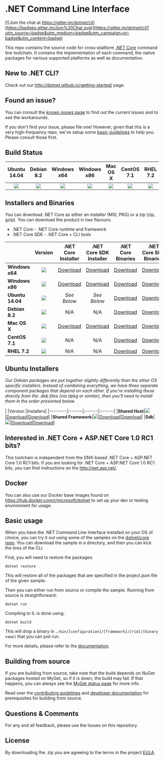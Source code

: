 # .NET Command Line Interface

[![Join the chat at https://gitter.im/dotnet/cli](https://badges.gitter.im/Join%20Chat.svg)](https://gitter.im/dotnet/cli?utm_source=badge&utm_medium=badge&utm_campaign=pr-badge&utm_content=badge)

This repo contains the source code for cross-platform [.NET Core](http://github.com/dotnet/core) command line toolchain. It contains the implementation of each command, the native packages for various supported platforms as well as documentation. 

New to .NET CLI?
------------
Check out our http://dotnet.github.io/getting-started/ page. 

Found an issue?
---------------
You can consult the [known issues page](Documentation/known-issues.md) to find out the current issues and 
to see the workarounds.  

If you don't find your issue, please file one! However, given that this is a very high-frequency repo, we've setup some [basic guidelines](Documentation/issue-filing-guide.md) to help you. Please consult those first.

Build Status
------------

|Ubuntu 14.04 |Debian 8.2 |Windows x64 |Windows x86 |Mac OS X |CentOS 7.1 |RHEL 7.2 |
|:------:|:------:|:------:|:------:|:------:|:------:|:------:|
|[![](https://mseng.visualstudio.com/_apis/public/build/definitions/d09b7a4d-0a51-4c0e-a15a-07921d5b558f/3132/badge)](https://mseng.visualstudio.com/dotnetcore/_build?_a=completed&definitionId=3132)|[![](https://mseng.visualstudio.com/DefaultCollection/_apis/public/build/definitions/d09b7a4d-0a51-4c0e-a15a-07921d5b558f/3271/badge)](https://mseng.visualstudio.com/dotnetcore/_build?_a=completed&definitionId=3271)|[![](https://mseng.visualstudio.com/DefaultCollection/_apis/public/build/definitions/d09b7a4d-0a51-4c0e-a15a-07921d5b558f/3022/badge)](https://mseng.visualstudio.com/dotnetcore/_build?_a=completed&definitionId=3022)|[![](https://mseng.visualstudio.com/DefaultCollection/_apis/public/build/definitions/d09b7a4d-0a51-4c0e-a15a-07921d5b558f/3071/badge)](https://mseng.visualstudio.com/dotnetcore/_build?_a=completed&definitionId=3071)|![](https://devdiv.visualstudio.com/DefaultCollection/_apis/public/build/definitions/0bdbc590-a062-4c3f-b0f6-9383f67865ee/600/badge)|[![](https://mseng.visualstudio.com/_apis/public/build/definitions/d09b7a4d-0a51-4c0e-a15a-07921d5b558f/3257/badge)](https://mseng.visualstudio.com/dotnetcore/_build?_a=completed&definitionId=3257)|[![](https://mseng.visualstudio.com/_apis/public/build/definitions/d09b7a4d-0a51-4c0e-a15a-07921d5b558f/3256/badge)](https://mseng.visualstudio.com/dotnetcore/_build?_a=completed&definitionId=3256)|

Installers and Binaries
-----------------------

You can download .NET Core as either an installer (MSI, PKG) or a zip (zip, gzip). You can download the product in two flavours:

- .NET Core - .NET Core runtime and framework
- .NET Core SDK - .NET Core + CLI tools

|         |Version |.NET Core Installer|.NET Core SDK Installer|.NET Core Binaries|.NET Core SDK Binaries|
|---------|:------:|:------:|:------:|:------:|:------:|
|**Windows x64**|[![](https://dotnetcli.blob.core.windows.net/dotnet/beta/Binaries/Latest/Windows_x64_Release_version_badge.svg)](https://dotnetcli.blob.core.windows.net/dotnet/beta/dnvm/latest.win.x64.version)|[Download](https://dotnetcli.blob.core.windows.net/dotnet/beta/Installers/Latest/dotnet-win-x64.latest.exe)|[Download](https://dotnetcli.blob.core.windows.net/dotnet/beta/Installers/Latest/dotnet-dev-win-x64.latest.exe)|[Download](https://dotnetcli.blob.core.windows.net/dotnet/beta/Binaries/Latest/dotnet-win-x64.latest.zip)|[Download](https://dotnetcli.blob.core.windows.net/dotnet/beta/Binaries/Latest/dotnet-dev-win-x64.latest.zip)|
|**Windows x86**|[![](https://dotnetcli.blob.core.windows.net/dotnet/beta/Binaries/Latest/Windows_x86_Release_version_badge.svg)](https://dotnetcli.blob.core.windows.net/dotnet/beta/dnvm/latest.win.x86.version)|[Download](https://dotnetcli.blob.core.windows.net/dotnet/beta/Installers/Latest/dotnet-win-x86.latest.exe)|[Download](https://dotnetcli.blob.core.windows.net/dotnet/beta/Installers/Latest/dotnet-dev-win-x86.latest.exe)|[Download](https://dotnetcli.blob.core.windows.net/dotnet/beta/Binaries/Latest/dotnet-win-x86.latest.zip)|[Download](https://dotnetcli.blob.core.windows.net/dotnet/beta/Binaries/Latest/dotnet-dev-win-x86.latest.zip)|
|**Ubuntu 14.04**|[![](https://dotnetcli.blob.core.windows.net/dotnet/beta/Binaries/Latest/Ubuntu_x64_Release_version_badge.svg)](https://dotnetcli.blob.core.windows.net/dotnet/beta/dnvm/latest.ubuntu.x64.version)|*See Below*|*See Below*|[Download](https://dotnetcli.blob.core.windows.net/dotnet/beta/Binaries/Latest/dotnet-ubuntu-x64.latest.tar.gz)|[Download](https://dotnetcli.blob.core.windows.net/dotnet/beta/Binaries/Latest/dotnet-dev-ubuntu-x64.latest.tar.gz)|
|**Debian 8.2**|[![](https://dotnetcli.blob.core.windows.net/dotnet/beta/Binaries/Latest/Debian_x64_Release_version_badge.svg)](https://dotnetcli.blob.core.windows.net/dotnet/beta/dnvm/latest.debian.x64.version)|N/A|N/A|[Download](https://dotnetcli.blob.core.windows.net/dotnet/beta/Binaries/Latest/dotnet-debian-x64.latest.tar.gz)|[Download](https://dotnetcli.blob.core.windows.net/dotnet/beta/Binaries/Latest/dotnet-dev-debian-x64.latest.tar.gz)|
|**Mac OS X**|[![](https://dotnetcli.blob.core.windows.net/dotnet/beta/Binaries/Latest/OSX_x64_Release_version_badge.svg)](https://dotnetcli.blob.core.windows.net/dotnet/beta/dnvm/latest.osx.x64.version)|[Download](https://dotnetcli.blob.core.windows.net/dotnet/beta/Installers/Latest/dotnet-osx-x64.latest.pkg)|[Download](https://dotnetcli.blob.core.windows.net/dotnet/beta/Installers/Latest/dotnet-dev-osx-x64.latest.pkg)|[Download](https://dotnetcli.blob.core.windows.net/dotnet/beta/Binaries/Latest/dotnet-osx-x64.latest.tar.gz)|[Download](https://dotnetcli.blob.core.windows.net/dotnet/beta/Binaries/Latest/dotnet-dev-osx-x64.latest.tar.gz)|
|**CentOS 7.1**|[![](https://dotnetcli.blob.core.windows.net/dotnet/beta/Binaries/Latest/CentOS_x64_Release_version_badge.svg)](https://dotnetcli.blob.core.windows.net/dotnet/beta/dnvm/latest.centos.x64.version)|N/A |N/A |[Download](https://dotnetcli.blob.core.windows.net/dotnet/beta/Binaries/Latest/dotnet-centos-x64.latest.tar.gz)|[Download](https://dotnetcli.blob.core.windows.net/dotnet/beta/Binaries/Latest/dotnet-dev-centos-x64.latest.tar.gz)|
|**RHEL 7.2**|[![](https://dotnetcli.blob.core.windows.net/dotnet/beta/Binaries/Latest/RHEL_x64_Release_version_badge.svg)](https://dotnetcli.blob.core.windows.net/dotnet/beta/dnvm/latest.rhel.x64.version)|N/A |N/A |[Download](https://dotnetcli.blob.core.windows.net/dotnet/beta/Binaries/Latest/dotnet-rhel-x64.latest.tar.gz)|[Download](https://dotnetcli.blob.core.windows.net/dotnet/beta/Binaries/Latest/dotnet-dev-rhel-x64.latest.tar.gz) |

Ubuntu Installers
----------

*Our Debian packages are put together slightly differently than the other OS specific installers. Instead of combining everything, we have three separate component packages that depend on each other. If you're installing these directly from the .deb files (via dpkg or similar), then you'll need to install them in the order presented below.*

|         |Version |Installers|
|---------|:------:|:------:|:------:|
|**Shared Host**|[![](https://dotnetcli.blob.core.windows.net/dotnet/beta/Binaries/Latest/Ubuntu_x64_Release_version_badge.svg)](https://dotnetcli.blob.core.windows.net/dotnet/beta/dnvm/latest.ubuntu.x64.version)|[Download](https://dotnetcli.blob.core.windows.net/dotnet/beta/Installers/Latest/dotnet-host-ubuntu-x64.latest.deb)|[Download](https://dotnetcli.blob.core.windows.net/dotnet/beta/Binaries/Latest/dotnet-dev-ubuntu-x64.latest.tar.gz)|
|**Shared Framework**|[![](https://dotnetcli.blob.core.windows.net/dotnet/beta/Binaries/Latest/Ubuntu_x64_Release_version_badge.svg)](https://dotnetcli.blob.core.windows.net/dotnet/beta/dnvm/latest.ubuntu.x64.version)|[Download](https://dotnetcli.blob.core.windows.net/dotnet/beta/Installers/Latest/dotnet-sharedframework-ubuntu-x64.latest.deb)|[Download](https://dotnetcli.blob.core.windows.net/dotnet/beta/Binaries/Latest/dotnet-ubuntu-x64.latest.tar.gz)|
|**Sdk**|[![](https://dotnetcli.blob.core.windows.net/dotnet/beta/Binaries/Latest/Ubuntu_x64_Release_version_badge.svg)](https://dotnetcli.blob.core.windows.net/dotnet/beta/dnvm/latest.ubuntu.x64.version)|[Download](https://dotnetcli.blob.core.windows.net/dotnet/beta/Installers/Latest/dotnet-sdk-ubuntu-x64.latest.deb)|[Download](https://dotnetcli.blob.core.windows.net/dotnet/beta/Binaries/Latest/dotnet-dev-ubuntu-x64.latest.tar.gz)|


Interested in .NET Core + ASP.NET Core 1.0 RC1 bits?
----------------------------------------------------

This toolchain is independent from the DNX-based .NET Core + ASP.NET Core 1.0 RC1 bits. If you are looking for .NET Core + ASP.NET Core 1.0 RC1 bits, you can find instructions on the http://get.asp.net/.  

Docker
------

You can also use our Docker base images found on https://hub.docker.com/r/microsoft/dotnet to set up your dev or testing environment for usage.  

Basic usage
-----------

When you have the .NET Command Line Interface installed on your OS of choice, you can try it out using some of the samples on the [dotnet/core repo](https://github.com/dotnet/core/tree/master/samples). You can download the sample in a directory, and then you can kick the tires of the CLI.


First, you will need to restore the packages:
	
	dotnet restore
	
This will restore all of the packages that are specified in the project.json file of the given sample.

Then you can either run from source or compile the sample. Running from source is straightforward:
	
	dotnet run
	
Compiling to IL is done using:
	
	dotnet build

This will drop a binary in `./bin/[configuration]/[framework]/[rid]/[binary name]` that you can just run.

For more details, please refer to the [documentation](Documentation).

Building from source
--------------------

If you are building from source, take note that the build depends on NuGet packages hosted on MyGet, so if it is down, the build may fail. If that happens, you can always see the [MyGet status page](http://status.myget.org/) for more info. 

Read over the [contributing guidelines](https://github.com/dotnet/cli/tree/master/CONTRIBUTING.md) and [developer documentation](https://github.com/dotnet/cli/tree/master/Documentation) for prerequisites for building from source.

Questions & Comments
--------------------

For any and all feedback, please use the Issues on this repository. 

License
--------------------

By downloading the .zip you are agreeing to the terms in the project [EULA](https://aka.ms/dotnet-cli-eula).
